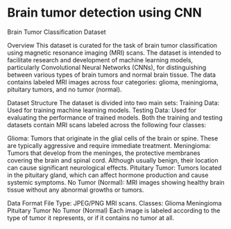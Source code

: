 # Brain tumor detection using CNN
Brain Tumor Classification Dataset

Overview
This dataset is curated for the task of brain tumor classification using magnetic resonance imaging (MRI) scans. The dataset is intended to facilitate research and development of machine learning models, particularly Convolutional Neural Networks (CNNs), for distinguishing between various types of brain tumors and normal brain tissue. The data contains labeled MRI images across four categories: glioma, meningioma, pituitary tumors, and no tumor (normal).

Dataset Structure
The dataset is divided into two main sets:
Training Data: Used for training machine learning models.
Testing Data: Used for evaluating the performance of trained models.
Both the training and testing datasets contain MRI scans labeled across the following four classes:

Glioma: Tumors that originate in the glial cells of the brain or spine. These are typically aggressive and require immediate treatment.
Meningioma: Tumors that develop from the meninges, the protective membranes covering the brain and spinal cord. Although usually benign, their location can cause significant neurological effects.
Pituitary Tumor: Tumors located in the pituitary gland, which can affect hormone production and cause systemic symptoms.
No Tumor (Normal): MRI images showing healthy brain tissue without any abnormal growths or tumors.

Data Format
File Type: JPEG/PNG MRI scans.
Classes:
Glioma
Meningioma
Pituitary Tumor
No Tumor (Normal)
Each image is labeled according to the type of tumor it represents, or if it contains no tumor at all.

